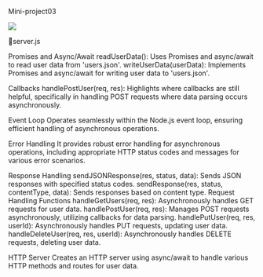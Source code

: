 Mini-project03

<a href="https://codeclimate.com/github/Sukhmandeep04/ProjectsMini/maintainability"><img src="https://api.codeclimate.com/v1/badges/88d8c12f03478b996b4d/maintainability" /></a>


📗server.js

Promises and Async/Await readUserData(): Uses Promises and async/await to read user data from 'users.json'. writeUserData(userData): Implements Promises and async/await for writing user data to 'users.json'.

Callbacks handlePostUser(req, res): Highlights where callbacks are still helpful, specifically in handling POST requests where data parsing occurs asynchronously.

Event Loop Operates seamlessly within the Node.js event loop, ensuring efficient handling of asynchronous operations.

Error Handling It provides robust error handling for asynchronous operations, including appropriate HTTP status codes and messages for various error scenarios.

Response Handling sendJSONResponse(res, status, data): Sends JSON responses with specified status codes. sendResponse(res, status, contentType, data): Sends responses based on content type. Request Handling Functions handleGetUsers(req, res): Asynchronously handles GET requests for user data. handlePostUser(req, res): Manages POST requests asynchronously, utilizing callbacks for data parsing. handlePutUser(req, res, userId): Asynchronously handles PUT requests, updating user data. handleDeleteUser(req, res, userId): Asynchronously handles DELETE requests, deleting user data.

HTTP Server Creates an HTTP server using async/await to handle various HTTP methods and routes for user data.
